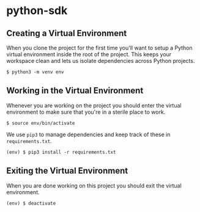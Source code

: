 # python-sdk

## Creating a Virtual Environment

When you clone the project for the first time you'll want to setup a Python virtual environment inside the root of the project. This keeps your workspace clean and lets us isolate dependencies across Python projects.

```
$ python3 -m venv env
```

## Working in the Virtual Environment

Whenever you are working on the project you should enter the virtual environment to make sure that you're in a sterile place to work.

```
$ source env/bin/activate
```

We use `pip3` to manage dependencies and keep track of these in `requirements.txt`.

```
(env) $ pip3 install -r requirements.txt
```

## Exiting the Virtual Environment

When you are done working on this project you should exit the virtual environment.

```
(env) $ deactivate
```
